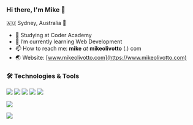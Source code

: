 ### Hi there, I'm Mike 👋
🇦🇺 Sydney, Australia 🦘

- 🔭 Studying at Coder Academy
- 🌱 I’m currently learning Web Development
- 📫 How to reach me: **mike** *at* **mikeolivotto** (.) com
- 🌏 Website: [www.mikeolivotto.com](https://www.mikeolivotto.com)

### 🛠 Technologies & Tools

![](https://img.shields.io/badge/Code-HTML5-informational?style=flat&logo=HTML5&logoColor=white&color=2bbc8a) ![](https://img.shields.io/badge/Code-CSS3-informational?style=flat&logo=CSS3&logoColor=white&color=2bbc8a) ![](https://img.shields.io/badge/Code-Ruby-informational?style=flat&logo=Ruby&logoColor=white&color=2bbc8a) ![](https://img.shields.io/badge/Code-Python-informational?style=flat&logo=Python&logoColor=white&color=2bbc8a) ![](https://img.shields.io/badge/Code-JavaScript-informational?style=flat&logo=Javascript&logoColor=white&color=2bbc8a)

![](https://img.shields.io/badge/Framework-Ruby%20On%20Rails-informational?style=flat&logo=RubyOnRails&logoColor=white&color=2bbc8a)

![](https://img.shields.io/badge/Tools-PostgreSQL-informational?style=flat&logo=PostgreSQL&logoColor=white&color=2bbc8a)
